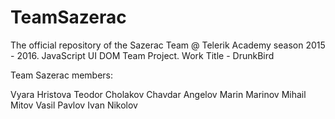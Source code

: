 # TeamSazerac
The official repository of the Sazerac Team @ Telerik Academy season 2015 - 2016.
JavaScript UI DOM Team Project. 
Work Title - DrunkBird

Team Sazerac members:

Vyara Hristova
Teodor Cholakov
Chavdar Angelov
Marin Marinov
Mihail Mitov
Vasil Pavlov 
Ivan Nikolov
